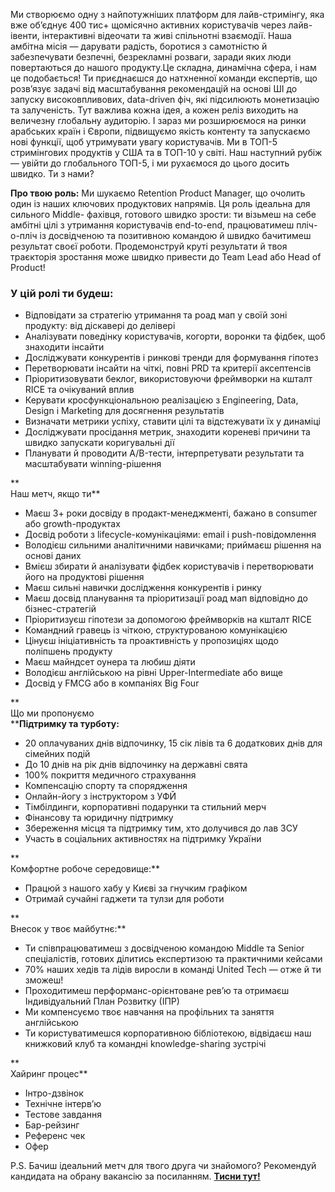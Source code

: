 Ми створюємо одну з найпотужніших платформ для лайв-стримінгу, яка вже
об’єднує 400 тиc+ щомісячно активних користувачів через лайв-івенти,
інтерактивні відеочати та живі спільнотні взаємодії. Наша амбітна місія —
дарувати радість, боротися з самотністю й забезпечувати безпечні, безрекламні
розваги, заради яких люди повертаються до нашого продукту.Це складна,
динамічна сфера, і нам це подобається! Ти приєднаєшся до натхненної команди
експертів, що розв’язує задачі від масштабування рекомендацій на основі ШІ до
запуску високовпливових, data-driven фіч, які підсилюють монетизацію та
залученість. Тут важлива кожна ідея, а кожен реліз виходить на величезну
глобальну аудиторію. І зараз ми розширюємося на ринки арабських країн і
Європи, підвищуємо якість контенту та запускаємо нові функції, щоб утримувати
увагу користувачів. Ми в ТОП-5 стримінгових продуктів у США та в ТОП-10 у
світі. Наш наступний рубіж — увійти до глобального ТОП-5, і ми рухаємося до
цього досить швидко. Ти з нами?

**Про твою роль:** Ми шукаємо Retention Product Manager, що очолить один із
наших ключових продуктових напрямів. Ця роль ідеальна для сильного Middle-
фахівця, готового швидко зрости: ти візьмеш на себе амбітні цілі з утримання
користувачів end-to-end, працюватимеш пліч-о-пліч із досвідченою та позитивною
командою й швидко бачитимеш результат своєї роботи. Продемонструй круті
результати й твоя траєкторія зростання може швидко привести до Team Lead або
Head of Product!

### **У цій ролі ти будеш:**

  * Відповідати за стратегію утримання та роад мап у своїй зоні продукту: від діскавері до делівері
  * Аналізувати поведінку користувачів, когорти, воронки та фідбек, щоб знаходити інсайти
  * Досліджувати конкурентів і ринкові тренди для формування гіпотез
  * Перетворювати інсайти на чіткі, повні PRD та критерії аксептенсів
  * Пріоритизовувати беклог, використовуючи фреймворки на кшталт RICE та очікуваний вплив
  * Керувати кросфункціональною реалізацією з Engineering, Data, Design і Marketing для досягнення результатів
  * Визначати метрики успіху, ставити цілі та відстежувати їх у динаміці
  * Досліджувати просідання метрик, знаходити кореневі причини та швидко запускати коригувальні дії
  * Планувати й проводити A/B-тести, інтерпретувати результати та масштабувати winning-рішення

**  
Наш метч, якщо ти**

  * Маєш 3+ роки досвіду в продакт-менеджменті, бажано в consumer або growth-продуктах
  * Досвід роботи з lifecycle-комунікаціями: email і push-повідомлення
  * Володієш сильними аналітичними навичками; приймаєш рішення на основі даних
  * Вмієш збирати й аналізувати фідбек користувачів і перетворювати його на продуктові рішення
  * Маєш сильні навички дослідження конкурентів і ринку
  * Маєш досвід планування та пріоритизації роад мап відповідно до бізнес-стратегій
  * Пріоритизуєш гіпотези за допомогою фреймворків на кшталт RICE
  * Командний гравець із чіткою, структурованою комунікацією
  * Цінуєш ініціативність та проактивність у пропозиціях щодо поліпшень продукту
  * Маєш майндсет оунера та любиш діяти
  * Володієш англійською на рівні Upper-Intermediate або вище
  * Досвід у FMCG або в компаніях Big Four

**  
Що ми пропонуємо  
****Підтримку та турботу:**

  * 20 оплачуваних днів відпочинку, 15 сік лівів та 6 додаткових днів для сімейних подій
  * До 10 днів на рік днів відпочинку на державні свята
  * 100% покриття медичного страхування
  * Компенсацію спорту та спорядження
  * Онлайн-йогу з інструктором з УФЙ 
  * Тімбілдинги, корпоративні подарунки та стильний мерч
  * Фінансову та юридичну підтримку
  * Збереження місця та підтримку тим, хто долучився до лав ЗСУ
  * Участь в соціальних активностях на підтримку України

**  
Комфортне робоче середовище:**

  * Працюй з нашого хабу у Києві за гнучким графіком
  * Отримай сучайні гаджети та тулзи для роботи

**  
Внесок у твоє майбутнє:**

  * Ти співпрацюватимеш з досвідченою командою Middle та Senior спеціалістів, готових ділитись експертизою та практичними кейсами
  * 70% наших хедів та лідів виросли в команді United Tech — отже й ти зможеш!
  * Проходитимеш перформанс-орієнтоване ревʼю та отримаєш Індивідуальний План Розвитку (ІПР)
  * Ми компенсуємо твоє навчання на профільних та заняття англійською
  * Ти користуватимешся корпоративною бібліотекою, відвідаєш наш книжковий клуб та командні knowledge-sharing зустрічі

**  
Хайринг процес**

  * Інтро-дзвінок
  * Технічне інтервʼю
  * Тестове завдання
  * Бар-рейзинг
  * Референс чек
  * Офер

  
P.S. Бачиш ідеальний метч для твого друга чи знайомого? Рекомендуй кандидата
на обрану вакансію за посиланням. [**Тисни тут!**](https://tally.so/r/mOxj5a)